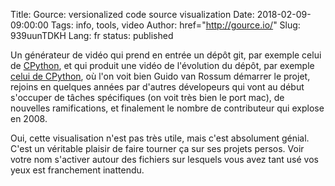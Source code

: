 Title: Gource: versionalized code source visualization
Date: 2018-02-09-09:00:00
Tags: info, tools, video
Author: href="http://gource.io/"
Slug: 939uunTDKH
Lang: fr
status: published

Un générateur de vidéo qui prend en entrée un dépôt git, par exemple celui de [CPython](https://github.com/python/cpython),
et qui produit une vidéo de l'évolution du dépôt, par exemple [celui de CPython](https://www.youtube.com/watch?v=tZVG57xFwMk),
où l'on voit bien Guido van Rossum démarrer le projet, rejoins en quelques années par d'autres dévelopeurs qui vont au début s'occuper de tâches spécifiques (on voit très bien le port mac),
de nouvelles ramifications, et finalement le nombre de contributeur qui explose en 2008.

Oui, cette visualisation n'est pas très utile, mais c'est absolument génial. C'est un véritable plaisir de faire tourner ça sur ses projets persos.
Voir votre nom s'activer autour des fichiers sur lesquels vous avez tant usé vos yeux est franchement inattendu.
